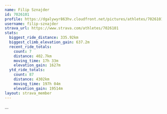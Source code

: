 ```yaml
---
name: Filip Sznajder
id: 7026101
profile: https://dgalywyr863hv.cloudfront.net/pictures/athletes/7026101/2123836/18/large.jpg
username: filip-sznajder
strava_url: https://www.strava.com/athletes/7026101
stats:
  biggest_ride_distance: 335.92km
  biggest_climb_elevation_gain: 637.2m
  recent_ride_totals:
    count: 7
    distance: 402.7km
    moving_time: 17h 33m
    elevation_gain: 1627m
  ytd_ride_totals:
    count: 87
    distance: 4302km
    moving_time: 197h 04m
    elevation_gain: 19514m
layout: strava_member
--- 
```

...
